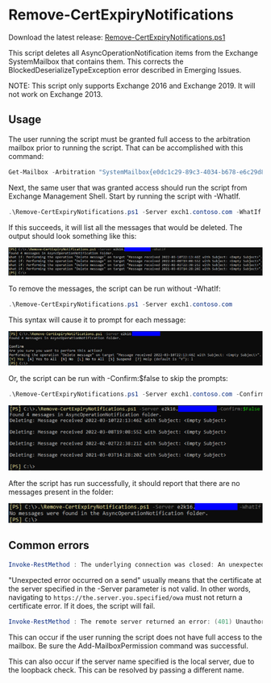 # Remove-CertExpiryNotifications

Download the latest release: [Remove-CertExpiryNotifications.ps1](https://github.com/microsoft/CSS-Exchange/releases/latest/download/Remove-CertExpiryNotifications.ps1)

This script deletes all AsyncOperationNotification items from the Exchange SystemMailbox that contains them. This corrects the BlockedDeserializeTypeException error described in Emerging Issues.

NOTE: This script only supports Exchange 2016 and Exchange 2019. It will not work on Exchange 2013.

## Usage

The user running the script must be granted full access to the arbitration mailbox prior to running the script. That can be accomplished with this command:

```powershell
Get-Mailbox -Arbitration "SystemMailbox{e0dc1c29-89c3-4034-b678-e6c29d823ed9}" | Add-MailboxPermission -User SomeAdmin -AccessRights FullAccess
```

Next, the same user that was granted access should run the script from Exchange Management Shell. Start by running the script with -WhatIf.

```powershell
.\Remove-CertExpiryNotifications.ps1 -Server exch1.contoso.com -WhatIf
```

If this succeeds, it will list all the messages that would be deleted. The output should look something like this:

![Example output](Remove-CertExpiryNotifications1.png)

To remove the messages, the script can be run without -WhatIf:

```powershell
.\Remove-CertExpiryNotifications.ps1 -Server exch1.contoso.com
```

This syntax will cause it to prompt for each message:

![Example output](Remove-CertExpiryNotifications2.png)

Or, the script can be run with -Confirm:$false to skip the prompts:

```powershell
.\Remove-CertExpiryNotifications.ps1 -Server exch1.contoso.com -Confirm:$false
```

![Example output](Remove-CertExpiryNotifications3.png)

After the script has run successfully, it should report that there are no messages present in the folder:

![Example output](Remove-CertExpiryNotifications4.png)

## Common errors

```powershell
Invoke-RestMethod : The underlying connection was closed: An unexpected error occurred on a send.
```

"Unexpected error occurred on a send" usually means that the certificate at the server specified in the -Server parameter is not valid. In other words, navigating to `https://the.server.you.specified/owa` must not return a certificate error. If it does, the script will fail.

```powershell
Invoke-RestMethod : The remote server returned an error: (401) Unauthorized.
```

This can occur if the user running the script does not have full access to the mailbox. Be sure the Add-MailboxPermission command was successful.

This can also occur if the server name specified is the local server, due to the loopback check. This can be resolved by passing a different name.
